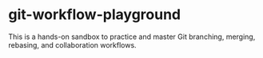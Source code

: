 # git-workflow-playground
This is a hands-on sandbox to practice and master Git branching, merging, rebasing, and collaboration workflows.

